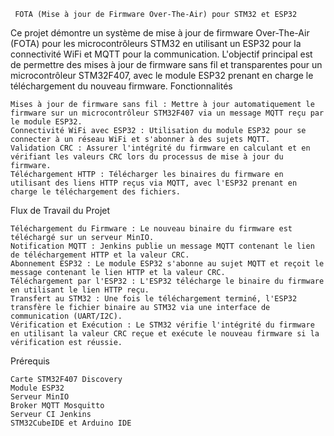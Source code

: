      FOTA (Mise à jour de Firmware Over-The-Air) pour STM32 et ESP32

Ce projet démontre un système de mise à jour de firmware Over-The-Air (FOTA) pour les microcontrôleurs STM32 en utilisant un ESP32 pour la connectivité WiFi et MQTT pour la communication. L'objectif principal est de permettre des mises à jour de firmware sans fil et transparentes pour un microcontrôleur STM32F407, avec le module ESP32 prenant en charge le téléchargement du nouveau firmware.
Fonctionnalités

    Mises à jour de firmware sans fil : Mettre à jour automatiquement le firmware sur un microcontrôleur STM32F407 via un message MQTT reçu par le module ESP32.
    Connectivité WiFi avec ESP32 : Utilisation du module ESP32 pour se connecter à un réseau WiFi et s'abonner à des sujets MQTT.
    Validation CRC : Assurer l'intégrité du firmware en calculant et en vérifiant les valeurs CRC lors du processus de mise à jour du firmware.
    Téléchargement HTTP : Télécharger les binaires du firmware en utilisant des liens HTTP reçus via MQTT, avec l'ESP32 prenant en charge le téléchargement des fichiers.

Flux de Travail du Projet

    Téléchargement du Firmware : Le nouveau binaire du firmware est téléchargé sur un serveur MinIO.
    Notification MQTT : Jenkins publie un message MQTT contenant le lien de téléchargement HTTP et la valeur CRC.
    Abonnement ESP32 : Le module ESP32 s'abonne au sujet MQTT et reçoit le message contenant le lien HTTP et la valeur CRC.
    Téléchargement par l'ESP32 : L'ESP32 télécharge le binaire du firmware en utilisant le lien HTTP reçu.
    Transfert au STM32 : Une fois le téléchargement terminé, l'ESP32 transfère le fichier binaire au STM32 via une interface de communication (UART/I2C).
    Vérification et Exécution : Le STM32 vérifie l'intégrité du firmware en utilisant la valeur CRC reçue et exécute le nouveau firmware si la vérification est réussie.

Prérequis

    Carte STM32F407 Discovery
    Module ESP32
    Serveur MinIO
    Broker MQTT Mosquitto
    Serveur CI Jenkins
    STM32CubeIDE et Arduino IDE
